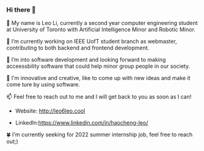 ### Hi there 👋

 🔭 My name is Leo Li, currently a second year computer engineering student at University of Toronto with Artificial Intelligence Minor and Robotic Minor.
 
 
 
 🌱 I’m currently working on IEEE UofT student branch as webmaster, contributing to both backend and frontend development.
 
 👯 I’m into software development and looking forward to making acceessbility software that could help minor group people in our society.
 
 🤠 I'm innovative and creative, like to come up with new ideas and make it come ture by using software.
 
 📫 Feel free to reach out to me and I will get back to you as soon as I can!
 
 - Website: http://leo6leo.cool
 
 - LinkedIn:https://www.linkedin.com/in/haocheng-leo/
 
 🍀 I'm currently seeking for 2022 summer internship job, feel free to reach out;)
 

<!--
**Leo6Leo/Leo6Leo** is a ✨ _special_ ✨ repository because its `README.md` (this file) appears on your GitHub profile.

Here are some ideas to get you started:

- 🔭 I’m currently working on ...
- 🌱 I’m currently learning ...
- 👯 I’m looking to collaborate on ...
- 🤔 I’m looking for help with ...
- 💬 Ask me about ...
- 📫 How to reach me: ...
- 😄 Pronouns: ...
- ⚡ Fun fact: ...
-->
